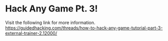 # Hack Any Game Pt. 3!

Visit the following link for more information.
https://guidedhacking.com/threads/how-to-hack-any-game-tutorial-part-3-external-trainer-2.12000/
